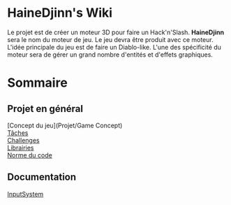 # HaineDjinn's Wiki
Le projet est de créer un moteur 3D pour faire un Hack'n'Slash. **HaineDjinn** sera le nom du moteur de jeu. Le jeu devra être produit avec ce moteur.  
L'idée principale du jeu est de faire un Diablo-like. L'une des spécificité du moteur sera de gérer un grand nombre d'entités et d'effets graphiques.

# Sommaire 
## Projet en général
[Concept du jeu](Projet/Game Concept)  
[Tâches](Projet/Tâches)  
[Challenges](Projet/Challenges)  
[Librairies](Projet/Librairies)  
[Norme du code](Projet/Norme)  

## Documentation
[InputSystem](Documentation/InputSystem)